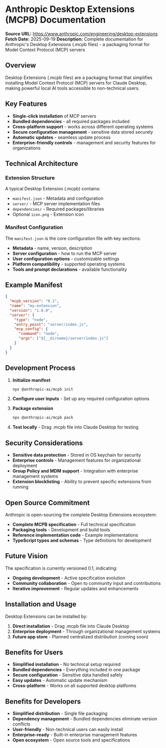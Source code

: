 # Anthropic Desktop Extensions (MCPB) Documentation

**Source URL:** https://www.anthropic.com/engineering/desktop-extensions
**Fetch Date:** 2025-09-19
**Description:** Complete documentation for Anthropic's Desktop Extensions (.mcpb files) - a packaging format for Model Context Protocol (MCP) servers

## Overview

Desktop Extensions (.mcpb files) are a packaging format that simplifies installing Model Context Protocol (MCP) servers for Claude Desktop, making powerful local AI tools accessible to non-technical users.

## Key Features

- **Single-click installation** of MCP servers
- **Bundled dependencies** - all required packages included
- **Cross-platform support** - works across different operating systems
- **Secure configuration management** - sensitive data stored securely
- **Automatic updates** - seamless update process
- **Enterprise-friendly controls** - management and security features for organizations

## Technical Architecture

### Extension Structure

A typical Desktop Extension (.mcpb) contains:

- `manifest.json` - Metadata and configuration
- `server/` - MCP server implementation files
- `dependencies/` - Required packages/libraries
- Optional `icon.png` - Extension icon

### Manifest Configuration

The `manifest.json` is the core configuration file with key sections:

- **Metadata** - name, version, description
- **Server configuration** - how to run the MCP server
- **User configuration options** - customizable settings
- **Platform compatibility** - supported operating systems
- **Tools and prompt declarations** - available functionality

## Example Manifest

```json
{
  "mcpb_version": "0.1",
  "name": "my-extension",
  "version": "1.0.0",
  "server": {
    "type": "node",
    "entry_point": "server/index.js",
    "mcp_config": {
      "command": "node",
      "args": ["${__dirname}/server/index.js"]
    }
  }
}
```

## Development Process

1. **Initialize manifest**
   ```bash
   npx @anthropic-ai/mcpb init
   ```

2. **Configure user inputs** - Set up any required configuration options

3. **Package extension**
   ```bash
   npx @anthropic-ai/mcpb pack
   ```

4. **Test locally** - Drag .mcpb file into Claude Desktop for testing

## Security Considerations

- **Sensitive data protection** - Stored in OS keychain for security
- **Enterprise controls** - Management features for organizational deployment
- **Group Policy and MDM support** - Integration with enterprise management systems
- **Extension blocklisting** - Ability to prevent specific extensions from running

## Open Source Commitment

Anthropic is open-sourcing the complete Desktop Extensions ecosystem:

- **Complete MCPB specification** - Full technical specification
- **Packaging tools** - Development and build tools
- **Reference implementation code** - Example implementations
- **TypeScript types and schemas** - Type definitions for development

## Future Vision

The specification is currently versioned 0.1, indicating:

- **Ongoing development** - Active specification evolution
- **Community collaboration** - Open to community input and contributions
- **Iterative improvement** - Regular updates and enhancements

## Installation and Usage

Desktop Extensions can be installed by:

1. **Direct installation** - Drag .mcpb file into Claude Desktop
2. **Enterprise deployment** - Through organizational management systems
3. **Future app store** - Planned centralized distribution (coming soon)

## Benefits for Users

- **Simplified installation** - No technical setup required
- **Bundled dependencies** - Everything included in one package
- **Secure configuration** - Sensitive data handled safely
- **Easy updates** - Automatic update mechanism
- **Cross-platform** - Works on all supported desktop platforms

## Benefits for Developers

- **Simplified distribution** - Single file packaging
- **Dependency management** - Bundled dependencies eliminate version conflicts
- **User-friendly** - Non-technical users can easily install
- **Enterprise-ready** - Built-in enterprise management features
- **Open ecosystem** - Open source tools and specifications